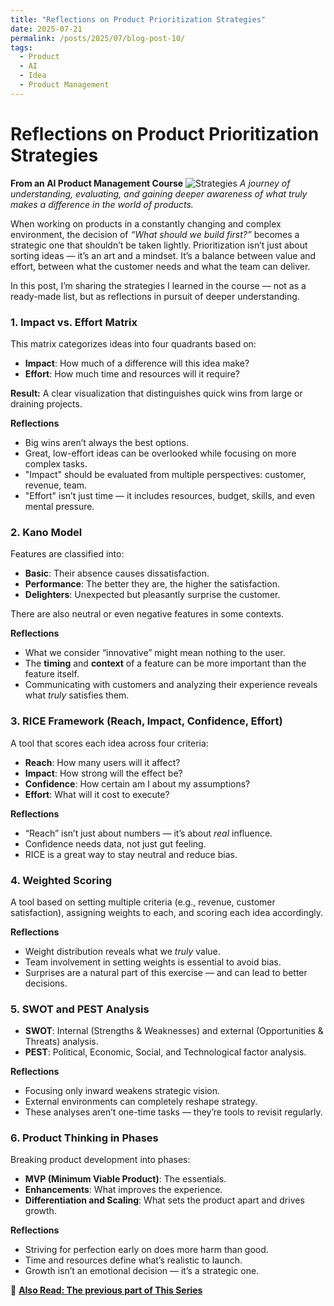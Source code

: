```yaml
---
title: "Reflections on Product Prioritization Strategies"
date: 2025-07-21
permalink: /posts/2025/07/blog-post-10/
tags:
  - Product
  - AI
  - Idea
  - Product Management
---
```


# Reflections on Product Prioritization Strategies
**From an AI Product Management Course**
![Strategies](https://raw.githubusercontent.com/Ruqyai/ar/refs/heads/main/images/Prioritization.gif)
*A journey of understanding, evaluating, and gaining deeper awareness of what truly makes a difference in the world of products.*

When working on products in a constantly changing and complex environment, the decision of *“What should we build first?”* becomes a strategic one that shouldn’t be taken lightly. Prioritization isn’t just about sorting ideas — it’s an art and a mindset. It’s a balance between value and effort, between what the customer needs and what the team can deliver.

In this post, I’m sharing the strategies I learned in the course — not as a ready-made list, but as reflections in pursuit of deeper understanding.



### 1. **Impact vs. Effort Matrix**

This matrix categorizes ideas into four quadrants based on:

* **Impact**: How much of a difference will this idea make?
* **Effort**: How much time and resources will it require?

**Result:**
A clear visualization that distinguishes quick wins from large or draining projects.

**Reflections**

* Big wins aren’t always the best options.
* Great, low-effort ideas can be overlooked while focusing on more complex tasks.
* "Impact" should be evaluated from multiple perspectives: customer, revenue, team.
* "Effort" isn’t just time — it includes resources, budget, skills, and even mental pressure.



### 2. **Kano Model**

Features are classified into:

* **Basic**: Their absence causes dissatisfaction.
* **Performance**: The better they are, the higher the satisfaction.
* **Delighters**: Unexpected but pleasantly surprise the customer.

There are also neutral or even negative features in some contexts.

**Reflections**

* What we consider “innovative” might mean nothing to the user.
* The **timing** and **context** of a feature can be more important than the feature itself.
* Communicating with customers and analyzing their experience reveals what *truly* satisfies them.



### 3. **RICE Framework (Reach, Impact, Confidence, Effort)**

A tool that scores each idea across four criteria:

* **Reach**: How many users will it affect?
* **Impact**: How strong will the effect be?
* **Confidence**: How certain am I about my assumptions?
* **Effort**: What will it cost to execute?

**Reflections**

* “Reach” isn’t just about numbers — it’s about *real* influence.
* Confidence needs data, not just gut feeling.
* RICE is a great way to stay neutral and reduce bias.



### 4. **Weighted Scoring**

A tool based on setting multiple criteria (e.g., revenue, customer satisfaction), assigning weights to each, and scoring each idea accordingly.

**Reflections**

* Weight distribution reveals what we *truly* value.
* Team involvement in setting weights is essential to avoid bias.
* Surprises are a natural part of this exercise — and can lead to better decisions.



### 5. **SWOT and PEST Analysis**


* **SWOT**: Internal (Strengths & Weaknesses) and external (Opportunities & Threats) analysis.
* **PEST**: Political, Economic, Social, and Technological factor analysis.

**Reflections**

* Focusing only inward weakens strategic vision.
* External environments can completely reshape strategy.
* These analyses aren’t one-time tasks — they’re tools to revisit regularly.



### 6. **Product Thinking in Phases**

Breaking product development into phases:

* **MVP (Minimum Viable Product)**: The essentials.
* **Enhancements**: What improves the experience.
* **Differentiation and Scaling**: What sets the product apart and drives growth.

**Reflections**

* Striving for perfection early on does more harm than good.
* Time and resources define what’s realistic to launch.
* Growth isn’t an emotional decision — it’s a strategic one.




📍 **[Also Read: The previous part of This Series](https://ruqyai.github.io/posts/2025/07/blog-post-9/)**
